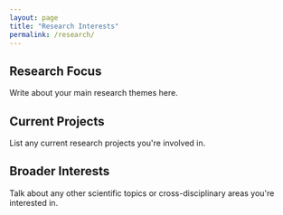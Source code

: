 ```yaml
---
layout: page
title: "Research Interests"
permalink: /research/
---
```


## Research Focus

Write about your main research themes here.

## Current Projects

List any current research projects you're involved in.

## Broader Interests

Talk about any other scientific topics or cross-disciplinary areas you're interested in.

